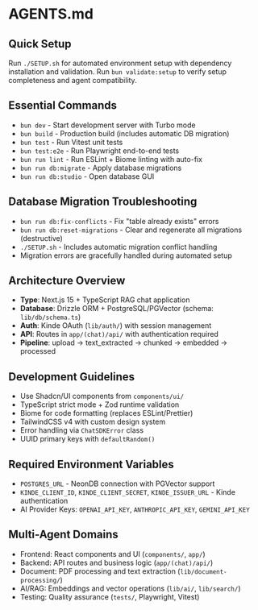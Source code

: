 # AGENTS.md

## Quick Setup
Run `./SETUP.sh` for automated environment setup with dependency installation and validation.
Run `bun validate:setup` to verify setup completeness and agent compatibility.

## Essential Commands
- `bun dev` - Start development server with Turbo mode
- `bun build` - Production build (includes automatic DB migration)
- `bun test` - Run Vitest unit tests  
- `bun test:e2e` - Run Playwright end-to-end tests
- `bun run lint` - Run ESLint + Biome linting with auto-fix
- `bun run db:migrate` - Apply database migrations
- `bun run db:studio` - Open database GUI

## Database Migration Troubleshooting
- `bun run db:fix-conflicts` - Fix "table already exists" errors
- `bun run db:reset-migrations` - Clear and regenerate all migrations (destructive)
- `./SETUP.sh` - Includes automatic migration conflict handling
- Migration errors are gracefully handled during automated setup

## Architecture Overview  
- **Type**: Next.js 15 + TypeScript RAG chat application
- **Database**: Drizzle ORM + PostgreSQL/PGVector (schema: `lib/db/schema.ts`)
- **Auth**: Kinde OAuth (`lib/auth/`) with session management
- **API**: Routes in `app/(chat)/api/` with authentication required
- **Pipeline**: upload → text_extracted → chunked → embedded → processed

## Development Guidelines
- Use Shadcn/UI components from `components/ui/`
- TypeScript strict mode + Zod runtime validation
- Biome for code formatting (replaces ESLint/Prettier)
- TailwindCSS v4 with custom design system
- Error handling via `ChatSDKError` class
- UUID primary keys with `defaultRandom()`

## Required Environment Variables
- `POSTGRES_URL` - NeonDB connection with PGVector support
- `KINDE_CLIENT_ID`, `KINDE_CLIENT_SECRET`, `KINDE_ISSUER_URL` - Kinde authentication
- AI Provider Keys: `OPENAI_API_KEY`, `ANTHROPIC_API_KEY`, `GEMINI_API_KEY`

## Multi-Agent Domains
- Frontend: React components and UI (`components/`, `app/`)
- Backend: API routes and business logic (`app/(chat)/api/`)
- Document: PDF processing and text extraction (`lib/document-processing/`)
- AI/RAG: Embeddings and vector operations (`lib/ai/`, `lib/search/`)
- Testing: Quality assurance (`tests/`, Playwright, Vitest)
